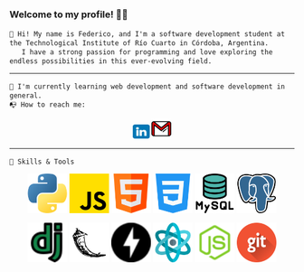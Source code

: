 ### Welcome to my profile! 👋😀


    👋 Hi! My name is Federico, and I'm a software development student at the Technological Institute of Río Cuarto in Córdoba, Argentina. 
       I have a strong passion for programming and love exploring the endless possibilities in this ever-evolving field.
----


    🌱 I'm currently learning web development and software development in general.
    📭 How to reach me: 

<p align='center'> 
    <a href='https://www.linkedin.com/in/fedecometto/'><img src='iconos/linkedin.png' width='30px' height='25px' ></a>
    <a href='mailto:fedecometto98@gmail.com'><img src='iconos/gmail.png' width='35px' height='35px' ></a>
</p>


----

    🔧 Skills & Tools
<p align='center'>
    <a href='#'><img src='iconos/python.png' width='70px' height='70px' ></a>
    <a href='#'><img src='iconos/js.png' width='70px' height='70px' ></a>
    <a href='#'><img src='iconos/html.png' width='70px' height='70px' ></a>
    <a href='#'><img src='iconos/css.png' width='70px' height='70px' ></a>
    <a href='#'><img src='iconos/mysql.png' width='70px' height='70px' ></a>
    <a href='#'><img src='iconos/postgre.png' width='70px' height='70px' ></a> 
</p>

<p align='center'>
    <a href='#'><img src='iconos/django.png' width='70px' height='70px' ></a>
    <a href='#'><img src='iconos/flask.png' width='70px' height='70px' ></a>
    <a href='#'><img src='iconos/fastapi.png' width='70px' height='70px' ></a>
    <a href='#'><img src='iconos/react-2.png' width='70px' height='70px'></a>
    <a href='#'><img src='iconos/node.png' width='70px' height='70px'></a>
    <a href='#'><img src='iconos/git.png' width='70px' height='70px' ></a>
    
</p>
       
